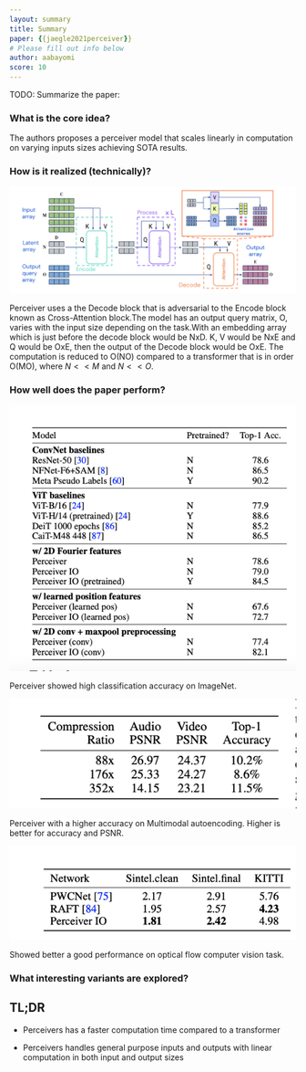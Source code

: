```yaml
---
layout: summary
title: Summary
paper: {{jaegle2021perceiver}}
# Please fill out info below
author: aabayomi
score: 10 
---
```


TODO: Summarize the paper:
### What is the core idea?

The authors proposes a perceiver model that scales linearly in computation on varying inputs sizes achieving SOTA results.


### How is it realized (technically)?

<img width="700px" src="jaegle2021perceiverio_1a.png"/>

Perceiver uses a the Decode block that is adversarial to the Encode block known as Cross-Attention block.The model has an output query matrix, O, varies with the input size depending on the task.With an embedding array which is just before the decode block would be NxD. K, V would be NxE and Q would be OxE, then the output of the Decode block would be OxE. The computation is reduced to O(NO) compared to a transformer that is in order O(MO), where $N<<M$ and $N<<O$.


### How well does the paper perform?

<img width="700px" src="jaegle2021perceiverio_1b.png"/>

Perceiver showed high  classification accuracy on ImageNet. 

<img width="700px" src="jaegle2021perceiverio_1c.png"/>

Perceiver with a higher accuracy  on Multimodal autoencoding. Higher is better for accuracy and PSNR.

<img width="700px" src="jaegle2021perceiverio_1d.png"/>

Showed better a good performance on optical flow computer vision task.

### What interesting variants are explored?

## TL;DR

* Perceivers has a faster computation time compared to a transformer

* Perceivers handles general purpose inputs and outputs with linear computation in both input and output sizes

